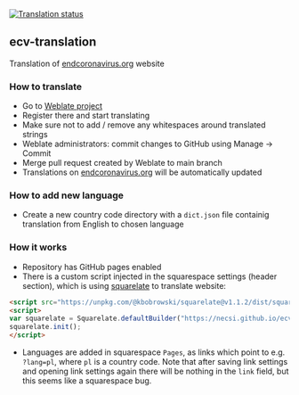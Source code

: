 <a href="https://hosted.weblate.org/engage/endcoronavirus-org/en/">
<img src="https://hosted.weblate.org/widgets/endcoronavirus-org/en/endcoronavirus-website/svg-badge.svg" alt="Translation status" />
</a>

## ecv-translation

Translation of [endcoronavirus.org](http://endcoronavirus.org) website

### How to translate

- Go to [Weblate project](https://hosted.weblate.org/projects/endcoronavirus-org/endcoronavirus-website/)
- Register there and start translating
- Make sure not to add / remove any whitespaces around translated strings
- Weblate administrators: commit changes to GitHub using Manage -> Commit
- Merge pull request created by Weblate to main branch
- Translations on [endcoronavirus.org](http://endcoronavirus.org) will be automatically updated

### How to add new language

- Create a new country code directory with a `dict.json` file containig translation from English to chosen language

### How it works

- Repository has GitHub pages enabled
- There is a custom script injected in the squarespace settings (header section), which is using [squarelate](https://github.com/kbobrowski/squarelate) to translate website:

```html
<script src="https://unpkg.com/@kbobrowski/squarelate@v1.1.2/dist/squarelate.min.js"></script>
<script>
var squarelate = Squarelate.defaultBuilder("https://necsi.github.io/ecv-translation", 'en');
squarelate.init();
</script>
```

- Languages are added in squarespace `Pages`, as links which point to e.g. `?lang=pl`, where `pl` is a country code.
Note that after saving link settings and opening link settings again there will be nothing in the `link` field, but
this seems like a squarespace bug.

